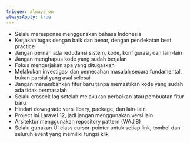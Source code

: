 ```yaml
---
trigger: always_on
alwaysApply: true
---
```


- Selalu meresponse menggunakan bahasa Indonesia
- Kerjakan tugas dengan baik dan benar, dengan pendekatan best practice
- Jangan pernah ada redudansi sistem, kode, konfigurasi, dan lain-lain
- Jangan menghapus kode yang sudah berjalan
- Fokus mengerjakan apa yang ditugaskan
- Melakukan investigasi dan pemecahan masalah secara fundamental, bukan parsial yang asal selesai
- Jangan menambahkan fitur baru tanpa memastikan kode yang sudah ada tidak bermasalah
- Selalu croscek log setelah melakukan perbaikan atau pembuatan fitur baru
- Hindari downgrade versi libary, package, dan lain-lain
- Project ini Laravel 12, jadi jangan menggunakan versi lain
- Arsitektur menggunakan repository pattern (WAJIB)
- Selalu gunakan UI class cursor-pointer untuk setiap link, tombol dan seluruh event yang memiliki fungsi klik